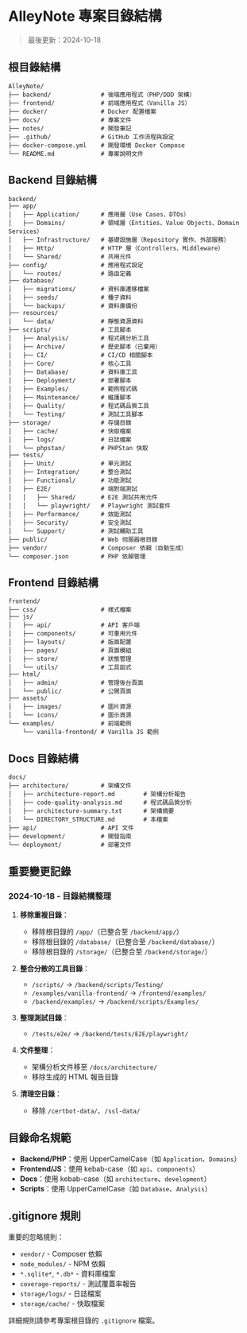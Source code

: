 # AlleyNote 專案目錄結構

> 最後更新：2024-10-18

## 根目錄結構

```
AlleyNote/
├── backend/              # 後端應用程式（PHP/DDD 架構）
├── frontend/             # 前端應用程式（Vanilla JS）
├── docker/               # Docker 配置檔案
├── docs/                 # 專案文件
├── notes/                # 開發筆記
├── .github/              # GitHub 工作流程與設定
├── docker-compose.yml    # 開發環境 Docker Compose
└── README.md             # 專案說明文件
```

## Backend 目錄結構

```
backend/
├── app/
│   ├── Application/      # 應用層（Use Cases、DTOs）
│   ├── Domains/          # 領域層（Entities、Value Objects、Domain Services）
│   ├── Infrastructure/   # 基礎設施層（Repository 實作、外部服務）
│   ├── Http/             # HTTP 層（Controllers、Middleware）
│   └── Shared/           # 共用元件
├── config/               # 應用程式設定
│   └── routes/           # 路由定義
├── database/
│   ├── migrations/       # 資料庫遷移檔案
│   ├── seeds/            # 種子資料
│   └── backups/          # 資料庫備份
├── resources/
│   └── data/             # 靜態資源資料
├── scripts/              # 工具腳本
│   ├── Analysis/         # 程式碼分析工具
│   ├── Archive/          # 歷史腳本（已棄用）
│   ├── CI/               # CI/CD 相關腳本
│   ├── Core/             # 核心工具
│   ├── Database/         # 資料庫工具
│   ├── Deployment/       # 部署腳本
│   ├── Examples/         # 範例程式碼
│   ├── Maintenance/      # 維護腳本
│   ├── Quality/          # 程式碼品質工具
│   └── Testing/          # 測試工具腳本
├── storage/              # 存儲目錄
│   ├── cache/            # 快取檔案
│   ├── logs/             # 日誌檔案
│   └── phpstan/          # PHPStan 快取
├── tests/
│   ├── Unit/             # 單元測試
│   ├── Integration/      # 整合測試
│   ├── Functional/       # 功能測試
│   ├── E2E/              # 端對端測試
│   │   ├── Shared/       # E2E 測試共用元件
│   │   └── playwright/   # Playwright 測試套件
│   ├── Performance/      # 效能測試
│   ├── Security/         # 安全測試
│   └── Support/          # 測試輔助工具
├── public/               # Web 伺服器根目錄
├── vendor/               # Composer 依賴（自動生成）
└── composer.json         # PHP 依賴管理
```

## Frontend 目錄結構

```
frontend/
├── css/                  # 樣式檔案
├── js/
│   ├── api/              # API 客戶端
│   ├── components/       # 可重用元件
│   ├── layouts/          # 版面配置
│   ├── pages/            # 頁面模組
│   ├── store/            # 狀態管理
│   └── utils/            # 工具函式
├── html/
│   ├── admin/            # 管理後台頁面
│   └── public/           # 公開頁面
├── assets/
│   ├── images/           # 圖片資源
│   └── icons/            # 圖示資源
└── examples/             # 前端範例
    └── vanilla-frontend/ # Vanilla JS 範例
```

## Docs 目錄結構

```
docs/
├── architecture/         # 架構文件
│   ├── architecture-report.md        # 架構分析報告
│   ├── code-quality-analysis.md      # 程式碼品質分析
│   ├── architecture-summary.txt      # 架構摘要
│   └── DIRECTORY_STRUCTURE.md        # 本檔案
├── api/                  # API 文件
├── development/          # 開發指南
└── deployment/           # 部署文件
```

## 重要變更記錄

### 2024-10-18 - 目錄結構整理

1. **移除重複目錄**：
   - 移除根目錄的 `/app/`（已整合至 `/backend/app/`）
   - 移除根目錄的 `/database/`（已整合至 `/backend/database/`）
   - 移除根目錄的 `/storage/`（已整合至 `/backend/storage/`）

2. **整合分散的工具目錄**：
   - `/scripts/` → `/backend/scripts/Testing/`
   - `/examples/vanilla-frontend/` → `/frontend/examples/`
   - `/backend/examples/` → `/backend/scripts/Examples/`

3. **整理測試目錄**：
   - `/tests/e2e/` → `/backend/tests/E2E/playwright/`

4. **文件整理**：
   - 架構分析文件移至 `/docs/architecture/`
   - 移除生成的 HTML 報告目錄

5. **清理空目錄**：
   - 移除 `/certbot-data/`、`/ssl-data/`

## 目錄命名規範

- **Backend/PHP**：使用 UpperCamelCase（如 `Application`、`Domains`）
- **Frontend/JS**：使用 kebab-case（如 `api`、`components`）
- **Docs**：使用 kebab-case（如 `architecture`、`development`）
- **Scripts**：使用 UpperCamelCase（如 `Database`、`Analysis`）

## .gitignore 規則

重要的忽略規則：
- `vendor/` - Composer 依賴
- `node_modules/` - NPM 依賴
- `*.sqlite*`, `*.db*` - 資料庫檔案
- `coverage-reports/` - 測試覆蓋率報告
- `storage/logs/` - 日誌檔案
- `storage/cache/` - 快取檔案

詳細規則請參考專案根目錄的 `.gitignore` 檔案。
